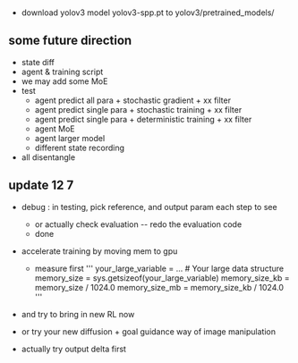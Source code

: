 ### 
- download yolov3 model yolov3-spp.pt to yolov3/pretrained_models/
## some future direction
- state diff
- agent & training script
- we may add some MoE
- test
  - agent predict all para + stochastic gradient + xx filter
  - agent predict single para + stochastic training + xx filter
  - agent predict single para + deterministic training + xx filter
  - agent MoE
  - agent larger model
  - different state recording
- all disentangle


## update 12 7
- debug : in testing, pick reference, and output param each step to see
  - or actually check evaluation -- redo the evaluation code 
  - done
- accelerate training by moving mem to gpu
  - measure first
'''
your_large_variable = ...  # Your large data structure
memory_size = sys.getsizeof(your_large_variable)
memory_size_kb = memory_size / 1024.0
memory_size_mb = memory_size_kb / 1024.0
'''
- and try to bring in new RL now
- or try your new diffusion + goal guidance way of image manipulation

- actually try output delta first